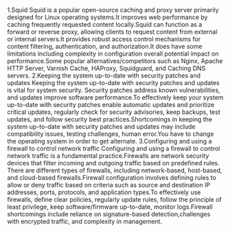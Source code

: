1.Squid
Squid is a popular open-source caching and proxy server primarily designed for Linux operating systems.It improves web performance by caching frequently requested content locally.Squid can function as a forward or reverse proxy, allowing clients to request content from external or internal servers.It provides robust access control mechanisms for content filtering, authentication, and authorization.It does have some limitations including complexity in configuration overall potential impact on performance.Some popular alternatives/competitors such as Nginx, Apache HTTP Server, Varnish Cache, HAProxy, Squidguard, and Caching DNS servers.
2.Keeping the system up-to-date with security patches and updates
Keeping the system up-to-date with security patches and updates is vital for system security. Security patches address known vulnerabilities, and updates improve software performance.To effectively keep your system up-to-date with security patches enable automatic updates and prioritize critical updates, regularly check for security advisories, keep backups, test updates, and follow security best practices.Shortcomings in keeping the system up-to-date with security patches and updates may include compatibility issues, testing challenges, human error.You have to change the operating system in order to get alternate.
3.Configuring and using a firewall to control network traffic
Configuring and using a firewall to control network traffic is a fundamental practice.Firewalls are network security devices that filter incoming and outgoing traffic based on predefined rules. There are different types of firewalls, including network-based, host-based, and cloud-based firewalls.Firewall configuration involves defining rules to allow or deny traffic based on criteria such as source and destination IP addresses, ports, protocols, and application types.To effectively use firewalls, define clear policies, regularly update rules, follow the principle of least privilege, keep software/firmware up-to-date, monitor logs.Firewall shortcomings include reliance on signature-based detection,challenges with encrypted traffic, and complexity in management.

